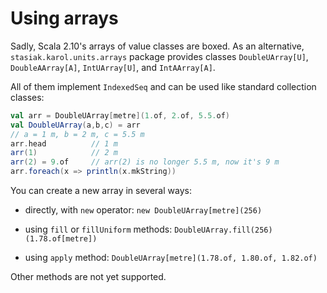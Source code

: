 Using arrays
============

Sadly, Scala 2.10's arrays of value classes are boxed. As an alternative, `stasiak.karol.units.arrays` package provides classes `DoubleUArray[U]`, `DoubleAArray[A]`, `IntUArray[U]`, and `IntAArray[A]`.

All of them implement `IndexedSeq` and can be used like standard collection classes:

``` scala
val arr = DoubleUArray[metre](1.of, 2.of, 5.5.of)
val DoubleUArray(a,b,c) = arr
// a = 1 m, b = 2 m, c = 5.5 m
arr.head          // 1 m
arr(1)            // 2 m
arr(2) = 9.of     // arr(2) is no longer 5.5 m, now it's 9 m
arr.foreach(x => println(x.mkString))
```

You can create a new array in several ways:

* directly, with `new` operator: `new DoubleUArray[metre](256)`

* using `fill` or `fillUniform` methods: `DoubleUArray.fill(256)(1.78.of[metre])`

* using `apply` method: `DoubleUArray[metre](1.78.of, 1.80.of, 1.82.of)`

Other methods are not yet supported.